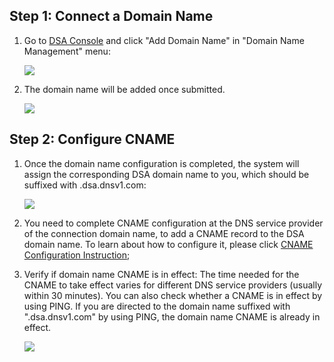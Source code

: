 ## Step 1: Connect a Domain Name

1. Go to [DSA Console](https://console.qcloud.com/dsa) and click "Add Domain Name" in "Domain Name Management" menu:	

   ![](https://mc.qcloudimg.com/static/img/ea36077cad19051bd7a54ef5d0849c40/1.png)

2. The domain name will be added once submitted.

   ![](https://mc.qcloudimg.com/static/img/694a90b1587548dcc2da87f782661acb/image.png)

## Step 2: Configure CNAME

1. Once the domain name configuration is completed, the system will assign the corresponding DSA domain name to you, which should be suffixed with .dsa.dnsv1.com:

   ![](https://mc.qcloudimg.com/static/img/b5c90af350b27ed756b5a3cb00763144/3.png)

2. You need to complete CNAME configuration at the DNS service provider of the connection domain name, to add a CNAME record to the DSA domain name. To learn about how to configure it, please click [CNAME Configuration Instruction](https://www.qcloud.com/doc/product/228/3121);

3. Verify if domain name CNAME is in effect: The time needed for the CNAME to take effect varies for different DNS service providers (usually within 30 minutes). You can also check whether a CNAME is in effect by using PING. If you are directed to the domain name suffixed with ".dsa.dnsv1.com" by using PING, the domain name CNAME is already in effect.

   ![](https://mc.qcloudimg.com/static/img/bd6f6e3d630123143bc7df732e697cb9/ping.png)





